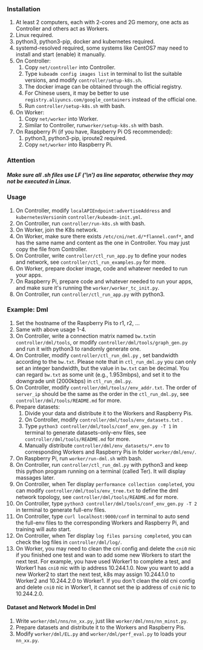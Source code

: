 ### Installation
1. At least 2 computers, each with 2-cores and 2G memory, one acts as
Controller and others act as Workers.  
2. Linux required.  
3. python3, python3-pip, docker and kubernetes required.  
4. systemd-resolved required, some systems like CentOS7 may need to
install and start (enable) it manually.  
5. On Controller:  
    1. Copy ```net/controller``` into Controller.  
    2. Type ```kubeadm config images list```  in terminal to list the suitable versions,
    and modify ```controller/setup-k8s.sh```.  
    3. The docker image can be obtained through the official registry.  
    4. For Chinese users, it may be better to use ```registry.aliyuncs.com/google_containers``` 
    instead of the official one.  
    5. Run ```controller/setup-k8s.sh``` with bash.  
6. On Worker:  
    1. Copy ```net/worker``` into Worker.  
    2. Similar to Controller, run```worker/setup-k8s.sh``` with bash.  
7. On Raspberry Pi (if you have, Raspberry Pi OS recommended):  
    1. python3, python3-pip, iproute2 required.  
    2. Copy ```net/worker``` into Raspberry Pi.  
### Attention
##### Make sure all .sh files use LF ('\n') as line separator, otherwise they may not be executed in Linux.
### Usage
1. On Controller, modify ```localAPIEndpoint:advertiseAddress``` and
```kubernetesVersion```in ```controller/kubeadm-init.yml```.  
2. On Controller, run ```controller/run-k8s.sh``` with bash.  
3. On Worker, join the K8s network.  
4. On Worker, make sure there exists ```/etc/cni/net.d/*flannel.conf*```,
and has the same name and content as the one in Controller.
You may just copy the file from Controller.  
5. On Controller, write ```controller/ctl_run_app.py``` to define your nodes and network,
see ```controller/ctl_run_examples.py``` for more.  
6. On Worker, prepare docker image, code and whatever needed to run your apps.  
7. On Raspberry Pi, prepare code and whatever needed to run your apps,
and make sure it's running the ```worker/worker_tc_init.py```.  
8. On Controller, run ```controller/ctl_run_app.py``` with python3.  
### Example: Dml
1. Set the hostname of the Raspberry Pis to r1, r2, ...  
2. Same with above usage 1-4.  
3. On Controller, write a connection matrix named ```bw.txt```in
```controller/dml/tools```, or modify ```controller/dml/tools/graph_gen.py```
and run it with python3 to randomly generate one.  
4. On Controller, modify ```controller/ctl_run_dml.py``` , set bandwidth
according to the ```bw.txt```. Please note that in ```ctl_run_dml.py``` you can only
set an integer bandwidth, but the value in ```bw.txt``` can be decimal.
You can regard ```bw.txt``` as some unit (e.g., 1.953mbps),
and set it to the downgrade unit (2000kbps) in ```ctl_run_dml.py```.  
5. On Controller, modify ```controller/dml/tools//env_addr.txt```.
The order of ```server_ip``` should be the same as the order in the ```ctl_run_dml.py```,
see ```controller/dml/tools/README.md``` for more.  
6. Prepare datasets:  
    1. Divide your data and distribute it to the Workers and Raspberry Pis.  
    2. On Controller, modify ```controller/dml/tools/env_datasets.txt``` .  
    3. Type ```python3 controller/dml/tools/conf_env_gen.py -T 1``` in terminal
    to generate datasets-only-env files, see ```controller/dml/tools/README.md``` for more.  
    3. Manually distribute ```controller/dml/env_datasets/*.env``` to corresponding
    Workers and Raspberry Pis in folder ```worker/dml/env/```.  
7. On Raspberry Pi, run ```worker/run-dml.sh``` with bash.  
8. On Controller, run ```controller/ctl_run_dml.py``` with python3 and
keep this python program running on a terminal (called Ter). It will display massages later.  
9. On Controller, when Ter display ```performance collection completed```,
you can modify ```controller/dml/tools/env_tree.txt``` to define the dml network topology,
see ```controller/dml/tools/README.md``` for more.  
10. On Controller, type ```python3 controller/dml/tools/conf_env_gen.py -T 2``` in terminal
to generate full-env files.  
11. On Controller, type ```curl localhost:9000/conf``` in terminal to auto send the full-env files
to the corresponding Workers and Raspberry Pi, and training will auto start.  
12. On Controller, when Ter display ```log files parsing completed```,
you can check the log files in ```controller/dml/log/```.  
13. On Worker, you may need to clean the cni config and delete the ```cni0``` nic
if you finished one test and wan to add some new Workers to start the next test.
For example, you have used Worker1 to complete a test,
and Worker1 has ```cni0``` nic with ip address 10.244.1.0.
Now you want to add a new Worker2 to start the next test,
k8s may assign 10.244.1.0 to Worker2 and 10.244.2.0 to Worker1.
If you don't clean the old cni config and delete ```cni0``` nic in Worker1,
it cannot set the ip address of ```cni0``` nic to 10.244.2.0.  
#### Dataset and Network Model in Dml
1. Write ```worker/dml/nns/nn_xx.py```, just like ```worker/dml/nns/nn_minst.py```.
2. Prepare datasets and distribute it to the Workers and Raspberry Pis.
3. Modify ```worker/dml/EL.py``` and ```worker/dml/perf_eval.py``` to loads your ```nn_xx.py```.  
